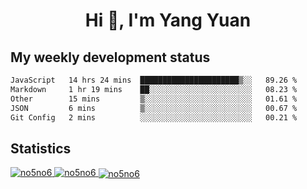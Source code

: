 <h1 align="center">Hi 👋, I'm Yang Yuan</h1>


## My weekly development status
<!--START_SECTION:waka-->

```txt
JavaScript   14 hrs 24 mins  ██████████████████████▒░░   89.26 %
Markdown     1 hr 19 mins    ██░░░░░░░░░░░░░░░░░░░░░░░   08.23 %
Other        15 mins         ▒░░░░░░░░░░░░░░░░░░░░░░░░   01.61 %
JSON         6 mins          ▒░░░░░░░░░░░░░░░░░░░░░░░░   00.67 %
Git Config   2 mins          ░░░░░░░░░░░░░░░░░░░░░░░░░   00.21 %
```

<!--END_SECTION:waka-->

## Statistics
<a href="https://github.com/anuraghazra/github-readme-stats">
  <img src="https://github-readme-stats.vercel.app/api/top-langs/?username=no5no6&theme=dracula" alt="no5no6">
</a>
<a href="https://github.com/anuraghazra/github-readme-stats">
  <img src="https://github-readme-stats.vercel.app/api?username=no5no6&show_icons=true&theme=dracula&line_height=40" alt="no5no6">
</a>
<a href="https://github.com/anuraghazra/github-readme-stats">
  <img align="center" src="https://github-readme-streak-stats.herokuapp.com/?user=no5no6&theme=dracula" alt="no5no6" />
</a>